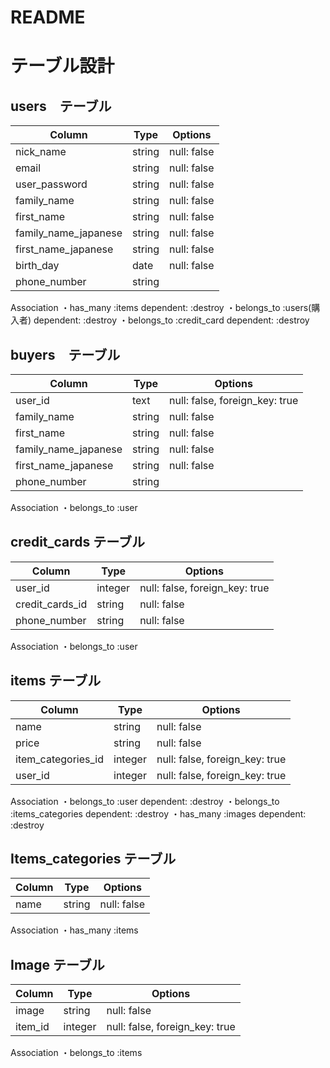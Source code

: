 # README
# テーブル設計

## users　テーブル
| Column                | Type   | Options     |
| ------------------    | ------ | ----------- |
| nick_name             | string | null: false |　　#memo null: false　→　ないと困るよー
| email                 | string | null: false |
| user_password         | string | null: false |
| family_name           | string | null: false |
| first_name            | string | null: false |
| family_name_japanese  | string | null: false |
| first_name_japanese   | string | null: false |
| birth_day             | date   | null: false |
| phone_number          | string |             |

Association
・has_many :items dependent: :destroy
・belongs_to :users(購入者) dependent: :destroy
・belongs_to :credit_card dependent: :destroy





## buyers　テーブル
| Column                | Type   | Options     |
| ------------------    | ------ | ----------- |
| user_id               | text   | null: false, foreign_key: true|
| family_name           | string | null: false |
| first_name            | string | null: false |
| family_name_japanese  | string | null: false |
| first_name_japanese   | string | null: false |
| phone_number          | string |             |

Association
・belongs_to :user





## credit_cards テーブル
| Column                | Type   | Options     |
| ------------------    | ------ | ----------- |
| user_id               | integer| null: false, foreign_key: true|
| credit_cards_id       | string | null: false |
| phone_number          | string | null: false |

Association
・belongs_to :user



## items テーブル
| Column                | Type   | Options     |
| ------------------    | ------ | ----------- |
| name                  | string | null: false |
| price                 | string | null: false |
| item_categories_id    | integer| null: false, foreign_key: true|
| user_id               | integer| null: false, foreign_key: true|

Association
・belongs_to :user dependent: :destroy
・belongs_to :items_categories  dependent: :destroy
・has_many :images dependent: :destroy



## Items_categories テーブル
| Column                | Type   | Options     |
| ------------------    | ------ | ----------- |
| name                  | string | null: false |

Association
・has_many :items



## Image テーブル
| Column                | Type   | Options     |
| ------------------    | ------ | ----------- |
| image                 | string | null: false |
| item_id               | integer| null: false, foreign_key: true|

Association
・belongs_to :items
